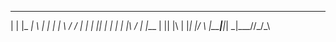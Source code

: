 

  _     ___ _   _ _   ___  __
 | |   |_ _| \ | | | | \ \/ /
 | |    | ||  \| | | | |\  / 
 | |___ | || |\  | |_| |/  \ 
 |_____|___|_| \_|\___//_/\_\
                             

